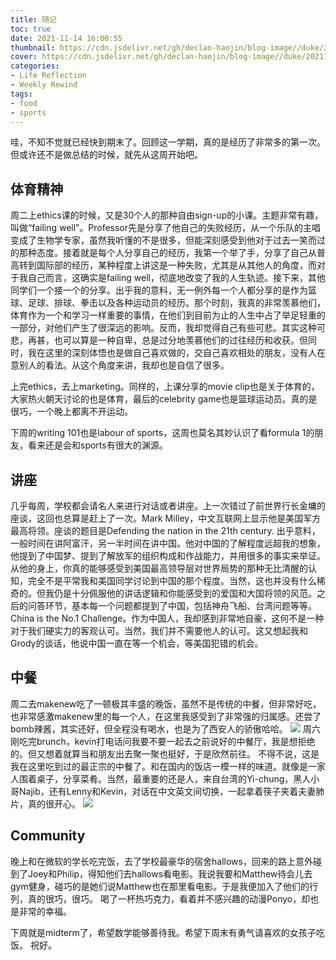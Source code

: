```yaml
---
title: 随记
toc: true
date: 2021-11-14 16:00:55
thumbnail: https://cdn.jsdelivr.net/gh/declan-haojin/blog-image//duke/20211114160758.png
cover: https://cdn.jsdelivr.net/gh/declan-haojin/blog-image//duke/20211114160758.png
categories: 
- Life Reflection
- Weekly Rewind
tags:
- food
- sports
---
```


哇，不知不觉就已经快到期末了。回顾这一学期，真的是经历了非常多的第一次。但或许还不是做总结的时候，就先从这周开始吧。

<!--more-->

## 体育精神
周二上ethics课的时候，又是30个人的那种自由sign-up的小课。主题非常有趣，叫做“failing well”。Professor先是分享了他自己的失败经历，从一个乐队的主唱变成了生物学专家，虽然我听懂的不是很多，但能深刻感受到他对于过去一笑而过的那种态度。接着就是每个人分享自己的经历，我第一个举了手，分享了自己从普高转到国际部的经历，某种程度上讲这是一种失败，尤其是从其他人的角度，而对于我自己而言，这确实是failing well，彻底地改变了我的人生轨迹。接下来，其他同学们一个接一个的分享。出乎我的意料，无一例外每一个人都分享的是作为篮球、足球、排球、拳击以及各种运动员的经历。那个时刻，我真的非常羡慕他们，体育作为一个和学习一样重要的事情，在他们到目前为止的人生中占了举足轻重的一部分，对他们产生了很深远的影响。反而，我却觉得自己有些可悲。其实这种可悲，再甚，也可以算是一种自卑，总是过分地羡慕他们的过往经历和收获。但同时，我在这里的深刻体悟也是做自己喜欢做的，交自己喜欢相处的朋友，没有人在意别人的看法。从这个角度来讲，我却也是自信了很多。

上完ethics，去上marketing。同样的，上课分享的movie clip也是关于体育的，大家热火朝天讨论的也是体育，最后的celebrity game也是篮球运动员。真的是很巧，一个晚上都离不开运动。

下周的writing 101也是labour of sports，这周也莫名其妙认识了看formula 1的朋友，看来还是会和sports有很大的渊源。


## 讲座
几乎每周，学校都会请名人来进行对话或者讲座。上一次错过了前世界行长金墉的座谈，这回也总算是赶上了一次。Mark Milley，中文互联网上显示他是美国军方最高将领。座谈的题目是Defending the nation in the 21th century. 出乎意料，一般时间在讲阿富汗，另一半时间在讲中国。他对中国的了解程度远超我的想象，他提到了中国梦、提到了解放军的组织构成和作战能力，并用很多的事实来举证。从他的身上，你真的能够感受到美国最高领导层对世界局势的那种无比清醒的认知，完全不是平常我和美国同学讨论到中国的那个程度。当然，这也并没有什么稀奇的。但我仍是十分佩服他的讲话逻辑和你能感受到的爱国和大国将领的风范。之后的问答环节，基本每一个问题都提到了中国，包括神舟飞船、台湾问题等等。China is the No.1 Challenge。作为中国人，我却感到非常地自豪，这何不是一种对于我们硬实力的客观认可。当然，我们并不需要他人的认可。这又想起我和Grody的谈话，他说中国一直在等一个机会，等美国犯错的机会。
## 中餐
周二去makenew吃了一顿极其丰盛的晚饭，虽然不是传统的中餐，但非常好吃，也非常感激makenew里的每一个人，在这里我感受到了非常强的归属感。还尝了bomb辣酱，其实还好，但全程没有喝水，也是为了西安人的骄傲哈哈。
![](https://cdn.jsdelivr.net/gh/declan-haojin/blog-image//duke/20211114160648.png)
周六刚吃完brunch，kevin打电话问我要不要一起去之前说好的中餐厅，我是想拒绝的。但又想着就算当和朋友出去聚一聚也挺好，于是欣然前往。
不得不说，这是我在这里吃到过的最正宗的中餐了。和在国内的饭店一模一样的味道。就像是一家人围着桌子，分享菜肴。当然，最重要的还是人，来自台湾的Yi-chung，黑人小哥Najib，还有Lenny和Kevin，对话在中文英文间切换，一起拿着筷子夹着夫妻肺片，真的很开心。
![](https://cdn.jsdelivr.net/gh/declan-haojin/blog-image//duke/20211114160521.png)

## Community
晚上和在微软的学长吃完饭，去了学校最豪华的宿舍hallows，回来的路上意外碰到了Joey和Philip，得知他们去hallows看电影。我说我要和Matthew待会儿去gym健身，碰巧的是她们说Matthew也在那里看电影。于是我便加入了他们的行列，真的很巧，很巧。
喝了一杯热巧克力，看着并不感兴趣的动漫Ponyo，却也是非常的幸福。

下周就是midterm了，希望数学能够善待我。希望下周末有勇气请喜欢的女孩子吃饭。
祝好。
